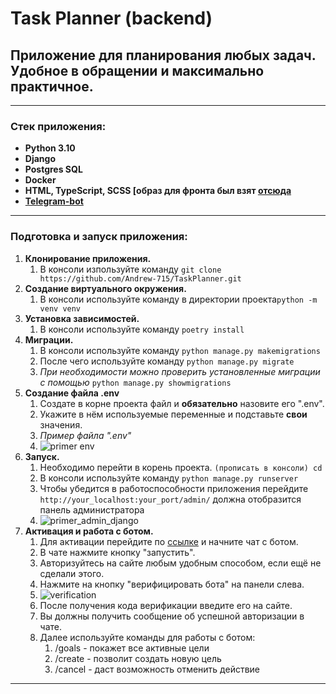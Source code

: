 # Task Planner (backend)
## Приложение для планирования любых задач. Удобное в обращении и максимально практичное.
____
### Cтек приложения:
- **Python 3.10**
- **Django**
- **Postgres SQL**
- **Docker**
- **HTML, TypeScript, SCSS [образ для фронта был взят [отсюда](https://github.com/skypro-008/todo-list-frontend)**
- **[Telegram-bot](https://t.me/TDListHelper_bot)**
____
### Подготовка и запуск приложения:
1. **Клонирование приложения.**
   1. В консоли изпользуйте команду `git clone https://github.com/Andrew-715/TaskPlanner.git`
2. **Создание виртуального окружения.**
   1. В консоли используйте команду в директории проекта`python -m venv venv`
3. **Установка зависимостей.**
   1. В консоли используйте команду `poetry install`
4. **Миграции.**
   1. В консоли используйте команду `python manage.py makemigrations`
   2. После чего используйте команду `python manage.py migrate`
   3. *При необходимости можно проверить установленные миграции с помощью*
   `python manage.py showmigrations`
5. **Создание файла .env**
   1. Создате в корне проекта файл и **обязательно** назовите его ".env".
   2. Укажите в нём используемые переменные и подставьте **свои** значения.
   3. *Пример файла ".env"* 
   4. ![primer env](https://user-images.githubusercontent.com/114973158/234766194-7e5ee627-ef06-417c-9cb6-ec0caa0b8217.png) 
6. **Запуск.**
   1. Необходимо перейти в корень проекта. `(прописать в консоли) cd`
   2. В консоли используйте команду `python manage.py runserver`
   3. Чтобы убедится в работоспособности приложения перейдите `http://your_localhost:your_port/admin/`
   должна отобразится панель администратора 
   4. ![primer_admin_django](https://user-images.githubusercontent.com/114973158/234767291-09a8beea-3143-461f-a578-613a1b8a98e0.png)
7. **Активация и работа с ботом.**
   1. Для активации перейдите по [ссылке](https://t.me/TDListHelper_bot) и начните чат с ботом.
   2. В чате нажмите кнопку "запустить".
   3. Авторизуйтесь на сайте любым удобным способом, если ещё не сделали этого.
   4. Нажмите на кнопку "верифицировать бота" на панели слева. 
   5. ![verification](https://github.com/Andrew-715/taskplanner/assets/114973158/5629f720-dbca-4138-a5b2-e3bf1a3d86c0)
   6. После получения кода верификации введите его на сайте.
   7. Вы должны получить сообщение об успешной авторизации в чате.
   8. Далее используйте команды для работы с ботом:
      1. /goals - покажет все активные цели
      2. /create - позволит создать новую цель
      3. /cancel - даст возможность отменить действие
____
